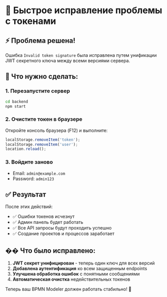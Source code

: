 # 🚀 Быстрое исправление проблемы с токенами

## ⚡ Проблема решена!

Ошибка `Invalid token signature` была исправлена путем унификации JWT секретного ключа между всеми версиями сервера.

## 🔧 Что нужно сделать:

### 1. Перезапустите сервер
```bash
cd backend
npm start
```

### 2. Очистите токен в браузере
Откройте консоль браузера (F12) и выполните:
```javascript
localStorage.removeItem('token');
localStorage.removeItem('user');
location.reload();
```

### 3. Войдите заново
- Email: `admin@example.com`
- Password: `admin123`

## ✅ Результат

После этих действий:
- ✅ Ошибки токенов исчезнут
- ✅ Админ панель будет работать
- ✅ Все API запросы будут проходить успешно
- ✅ Создание проектов и процессов заработает

## �� Что было исправлено:

1. **JWT секрет унифицирован** - теперь один ключ для всех версий
2. **Добавлена аутентификация** ко всем защищенным endpoints  
3. **Улучшена обработка ошибок** с понятными сообщениями
4. **Автоматическая очистка** недействительных токенов

Теперь ваш BPMN Modeler должен работать стабильно! 🎉